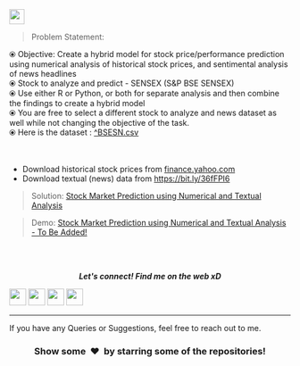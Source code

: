 <br><br>
<img height="27" src="https://img.shields.io/badge/Stock Market Prediction using Numerical and Textual Analysis -Level  Advanced-red.svg?&style=for-the-badge&logo=TheSparksFoundation&logoColor=blue"/>
<br>

> Problem Statement:

⦿ Objective: Create a hybrid model for stock price/performance prediction
using numerical analysis of historical stock prices, and sentimental analysis of
news headlines <br>
⦿ Stock to analyze and predict - SENSEX (S&P BSE SENSEX)<br>
⦿ Use either R or Python, or both for separate analysis and then combine the
findings to create a hybrid model<br>
⦿ You are free to select a different stock to analyze and news dataset as well
while not changing the objective of the task.<br>
⦿ Here is the dataset : 
<a href="https://github.com/manishghoshal99/Stock-Market-Prediction-Using-Numerical-And-Textual-Analysis/blob/main/%5EBSESN.csv"> ^BSESN.csv </a><br><br><br>
  - Download historical stock prices from <a href="https://in.finance.yahoo.com/quote/%5EBSESN/history/">finance.yahoo.com</a><br>
  - Download textual (news) data from https://bit.ly/36fFPI6
</a><br>
> Solution:
<a href="https://github.com/manishghoshal99/Stock-Market-Prediction-Using-Numerical-And-Textual-Analysis/blob/main/Stock%20Market%20Prediction%20Using%20Numerical%20And%20Textual%20Analysis.ipynb">Stock Market Prediction using Numerical and Textual Analysis</a>

> Demo:
<a href="...">Stock Market Prediction using Numerical and Textual Analysis - To Be Added!</a>

<br><br>
<p align="center">
  <b><i>Let's connect! Find me on the web xD</i></b>

[<img height="30" src = "https://img.shields.io/badge/Youtube-%23E4405F.svg?&style=for-the-badge&logo=Youtube&logoColor=white">][Youtube] 
[<img height="30" src = "https://img.shields.io/badge/gmail-c14438?&style=for-the-badge&logo=gmail&logoColor=white">][gmail] 
[<img height="30" src="https://img.shields.io/badge/linkedin-blue.svg?&style=for-the-badge&logo=linkedin&logoColor=white" />][LinkedIn]
[<img height="30" src="https://img.shields.io/badge/github-black.svg?&style=for-the-badge&logo=github&logoColor=white" />][Github]
<br />
<hr />

[youtube]: https://www.youtube.com/channel/UCBY1EFXHzR7EG1kaVC73pYA
[gmail]: mailto:meloidasdragneel12@gmail.com
[linkedin]: https://www.linkedin.com/in/manish-ghoshal-454ba0205/
[github]: https://github.com/manishghoshal99



  
If you have any Queries or Suggestions, feel free to reach out to me.

<h3 align="center">Show some &nbsp;❤️&nbsp; by starring some of the repositories!</h3>

